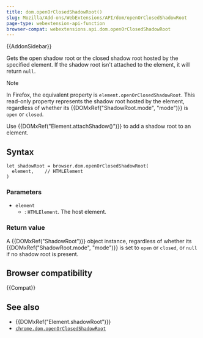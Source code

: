 ```yaml
---
title: dom.openOrClosedShadowRoot()
slug: Mozilla/Add-ons/WebExtensions/API/dom/openOrClosedShadowRoot
page-type: webextension-api-function
browser-compat: webextensions.api.dom.openOrClosedShadowRoot
---
```


{{AddonSidebar}}

Gets the open shadow root or the closed shadow root hosted by the specified element. If the shadow root isn't attached to the element, it will return `null`.

> [!NOTE]
> In Firefox, the equivalent property is `element.openOrClosedShadowRoot`. This read-only property represents the shadow root hosted by the element, regardless of whether its {{DOMxRef("ShadowRoot.mode", "mode")}} is `open` or `closed`.
>
> Use {{DOMxRef("Element.attachShadow()")}} to add a shadow root to an element.

## Syntax

```js-nolint
let shadowRoot = browser.dom.openOrClosedShadowRoot(
  element,    // HTMLElement
)
```

### Parameters

- `element`
  - : `HTMLElement`. The host element.

### Return value

A {{DOMxRef("ShadowRoot")}} object instance, regardless of whether its
{{DOMxRef("ShadowRoot.mode", "mode")}} is set to `open` or
`closed`, or `null` if no shadow root is present.

## Browser compatibility

{{Compat}}

## See also

- {{DOMxRef("Element.shadowRoot")}}
- [`chrome.dom.openOrClosedShadowRoot`](https://developer.chrome.com/docs/extensions/reference/dom/#method-openOrClosedShadowRoot)
